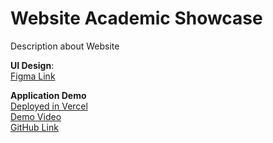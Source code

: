 # Website Academic Showcase
Description about Website    
  
**UI Design**:  
[Figma Link](https://www.figma.com/design/3SSOjxFSl63ZQaNMVNNifo/UPH-Forms-Rating-System?node-id=0-1)

**Application Demo**  
[Deployed in Vercel](https://csa-db-test-hwx71f169-christianp5s-projects.vercel.app/)  
[Demo Video](https://www.youtube.com/watch?v=V91vg3yo8Fo)  
[GitHub Link](https://github.com/ChristianP5/csa-db-test)  
